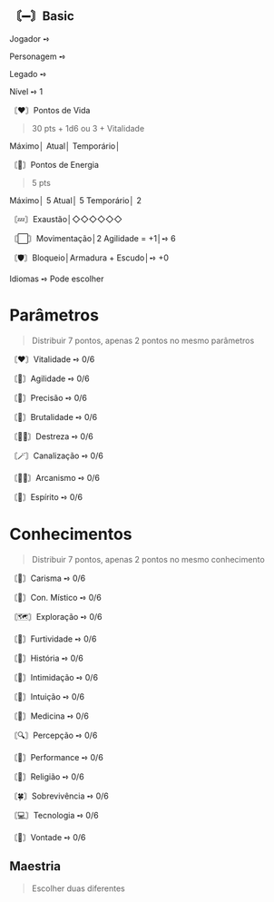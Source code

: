 ## 〘➖〙Basic
Jogador ➺ 

Personagem ➺ 

Legado ➺ 

Nível ➺ 1

〘❤️〙Pontos de Vida
> 30 pts + 1d6 ou 3 + Vitalidade

Máximo│ 
Atual│ 
Temporário│ 

〘🌟〙Pontos de Energia
> 5 pts

Máximo│ 5
Atual│ 5
Temporário│ 2

〘💤〙Exaustão│◇◇◇◇◇◇

〘⬜〙Movimentação│2 Agilidade = +1│➺ 6

〘🛡️〙Bloqueio│Armadura + Escudo│➺ +0

Idiomas ➺ Pode escolher

# Parâmetros
> Distribuir 7 pontos, apenas 2 pontos no mesmo parâmetros

〘❤️〙Vitalidade ➺ 0/6

〘👟️〙Agilidade ➺ 0/6

〘🎯〙Precisão ➺ 0/6

〘💪〙Brutalidade ➺ 0/6

〘🤹‍♂️〙Destreza ➺ 0/6

〘🪄〙Canalização ➺ 0/6

〘🧙‍♂️〙Arcanismo ➺ 0/6

〘🙏〙Espírito ➺ 0/6

# Conhecimentos
> Distribuir 7 pontos, apenas 2 pontos no mesmo conhecimento

〘💬〙Carisma ➺ 0/6

〘🔮〙Con. Místico ➺ 0/6

〘🗺️〙Exploração ➺ 0/6

〘🥷〙Furtividade ➺ 0/6

〘📖〙História ➺ 0/6

〘🔪〙Intimidação ➺ 0/6

〘🤍〙Intuição ➺ 0/6

〘🥼〙Medicina ➺ 0/6

〘🔍〙Percepção ➺ 0/6

〘🎨〙Performance ➺ 0/6

〘💠〙Religião ➺ 0/6

〘🍀〙Sobrevivência ➺ 0/6

〘💻〙Tecnologia ➺ 0/6

〘🪽〙Vontade ➺ 0/6

## Maestria
> Escolher duas diferentes

